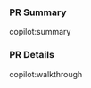 <!--
Thank you for submitting a YOLOv5 🚀 Pull Request! We want to make contributing to YOLOv5 as easy and transparent as possible. A few tips to get you started:

- Search existing YOLOv5 [PRs](https://github.com/ultralytics/yolov5/pull) to see if a similar PR already exists.
- Link this PR to a YOLOv5 [issue](https://github.com/ultralytics/yolov5/issues) to help us understand what bug fix or feature is being implemented.
- Provide before and after profiling/inference/training results to help us quantify the improvement your PR provides (if applicable).

Please see our ✅ [Contributing Guide](https://github.com/ultralytics/yolov5/blob/master/CONTRIBUTING.md) for more details.

The PR Summary and PR Details section will be filled in automatically after your PR is submitted, please do not modify.
-->

### PR Summary

copilot:summary

### PR Details

copilot:walkthrough
